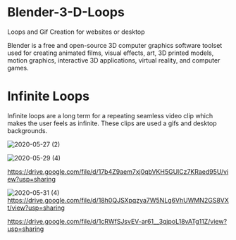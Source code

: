 # Blender-3-D-Loops
Loops and Gif Creation for websites or desktop

Blender is a free and open-source 3D computer graphics software toolset used for creating animated films, visual effects, art, 3D printed models, motion graphics, interactive 3D applications, virtual reality, and computer games.

# Infinite Loops

Infinite loops are a long term for a repeating seamless video clip which makes the user feels as infinite. These clips are used a gifs and desktop backgrounds.

![2020-05-27 (2)](https://user-images.githubusercontent.com/71865643/118812920-44ad9d80-b8cc-11eb-8391-c916294bcf3e.png)

![2020-05-29 (4)](https://user-images.githubusercontent.com/71865643/118813075-67d84d00-b8cc-11eb-811e-6b9316be61f5.png)

https://drive.google.com/file/d/17b4Z9aem7xj0qbVKH5GUlCz7KRaed95U/view?usp=sharing

![2020-05-31 (4)](https://user-images.githubusercontent.com/71865643/118813103-70308800-b8cc-11eb-8d96-b53ccc123eae.png)
https://drive.google.com/file/d/18h0QJSXpqzya7W5NLg6VhUWMN2GS8VXt/view?usp=sharing

https://drive.google.com/file/d/1cRWfSJsvEV-ar61__3qjpoL18vATg11Z/view?usp=sharing
